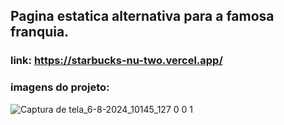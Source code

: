 ## Pagina estatica alternativa para a famosa franquia.

### link: https://starbucks-nu-two.vercel.app/

### imagens do projeto:
![Captura de tela_6-8-2024_10145_127 0 0 1](https://github.com/user-attachments/assets/a09c3238-41cf-40dd-a950-8972b4587d2d)
